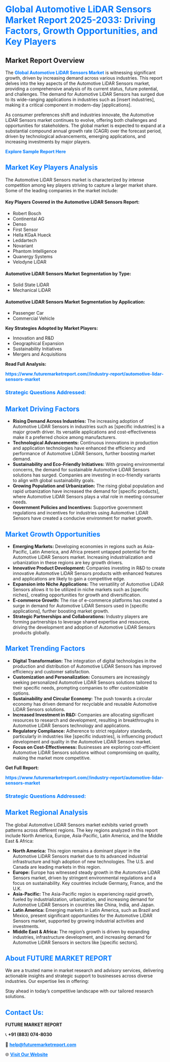 <h1 style="color: #007BFF;">Global Automotive LiDAR Sensors Market Report 2025-2033: Driving Factors, Growth Opportunities, and Key Players</h1>

<section id="overview">
<h2>Market Report Overview</h2>
<p>The <a href="https://www.futuremarketreport.com//industry-report/automotive-lidar-sensors-market" style="color: #007BFF; text-decoration: none;"><strong>Global Automotive LiDAR Sensors Market</strong></a> is witnessing significant growth, driven by increasing demand across various industries. This report delves into the key aspects of the Automotive LiDAR Sensors market, providing a comprehensive analysis of its current status, future potential, and challenges. The demand for Automotive LiDAR Sensors has surged due to its wide-ranging applications in industries such as [insert industries], making it a critical component in modern-day [applications].</p>
<p>As consumer preferences shift and industries innovate, the Automotive LiDAR Sensors market continues to evolve, offering both challenges and opportunities for stakeholders. The global market is expected to expand at a substantial compound annual growth rate (CAGR) over the forecast period, driven by technological advancements, emerging applications, and increasing investments by major players.</p>
</section>

<section id="overview">
<p><a href="https://www.futuremarketreport.com//request-sample/reportId=85139" style="color: #007BFF; text-decoration: none;"><strong>Explore Sample Report Here</strong></a></p>
</section>

<section id="key-players">
<h2 style="color: #007BFF;">Market Key Players Analysis</h2>
<p>The Automotive LiDAR Sensors market is characterized by intense competition among key players striving to capture a larger market share. Some of the leading companies in the market include:</p>
<h4>Key Players Covered in the Automotive LiDAR Sensors Report:</h4>
<ul><li>Robert Bosch</li><li>Continental AG</li><li>Denso</li><li>First Sensor</li><li>Hella KGaA Hueck</li><li>Leddartech</li><li>Novariant</li><li>Phantom Intelligence</li><li>Quanergy Systems</li><li>Velodyne LiDAR</li></ul>
<h4>Automotive LiDAR Sensors Market Segmentation by Type:</h4>
<ul><li>Solid State LiDAR</li><li>Mechanical LiDAR</li></ul>

<h4>Automotive LiDAR Sensors Market Segmentation by Application:</h4>
<ul><li>Passenger Car</li><li>Commercial Vehicle</li></ul>
<p><strong>Key Strategies Adopted by Market Players:</strong></p>
<ul>
<li>Innovation and R&D</li>
<li>Geographical Expansion</li>
<li>Sustainability Initiatives</li>
<li>Mergers and Acquisitions</li>
</ul>
</section>

<section>
<p><strong>Read Full Analysis: </strong></p><a href="https://www.futuremarketreport.com//industry-report/automotive-lidar-sensors-market" style="color: #007BFF; text-decoration: none;"><strong>https://www.futuremarketreport.com//industry-report/automotive-lidar-sensors-market</strong></a>
<h3 style="color: #007BFF;">Strategic Questions Addressed:</h3>
</section>

<section id="driving-factors">
<h2 style="color: #007BFF;">Market Driving Factors</h2>
<ul>
<li><strong>Rising Demand Across Industries:</strong> The increasing adoption of Automotive LiDAR Sensors in industries such as [specific industries] is a major growth driver. Its versatile applications and cost-effectiveness make it a preferred choice among manufacturers.</li>
<li><strong>Technological Advancements:</strong> Continuous innovations in production and application technologies have enhanced the efficiency and performance of Automotive LiDAR Sensors, further boosting market demand.</li>
<li><strong>Sustainability and Eco-Friendly Initiatives:</strong> With growing environmental concerns, the demand for sustainable Automotive LiDAR Sensors solutions has surged. Companies are investing in eco-friendly variants to align with global sustainability goals.</li>
<li><strong>Growing Population and Urbanization:</strong> The rising global population and rapid urbanization have increased the demand for [specific products], where Automotive LiDAR Sensors plays a vital role in meeting consumer needs.</li>
<li><strong>Government Policies and Incentives:</strong> Supportive government regulations and incentives for industries using Automotive LiDAR Sensors have created a conducive environment for market growth.</li>
</ul>
</section>

<section id="growth-opportunities">
<h2 style="color: #007BFF;">Market Growth Opportunities</h2>
<ul>
<li><strong>Emerging Markets:</strong> Developing economies in regions such as Asia-Pacific, Latin America, and Africa present untapped potential for the Automotive LiDAR Sensors market. Increasing industrialization and urbanization in these regions are key growth drivers.</li>
<li><strong>Innovative Product Development:</strong> Companies investing in R&D to create innovative Automotive LiDAR Sensors products with enhanced features and applications are likely to gain a competitive edge.</li>
<li><strong>Expansion into Niche Applications:</strong> The versatility of Automotive LiDAR Sensors allows it to be utilized in niche markets such as [specific niches], creating opportunities for growth and diversification.</li>
<li><strong>E-commerce Growth:</strong> The rise of e-commerce platforms has created a surge in demand for Automotive LiDAR Sensors used in [specific applications], further boosting market growth.</li>
<li><strong>Strategic Partnerships and Collaborations:</strong> Industry players are forming partnerships to leverage shared expertise and resources, driving the development and adoption of Automotive LiDAR Sensors products globally.</li>
</ul>
</section>

<section id="trending-factors">
<h2 style="color: #007BFF;">Market Trending Factors</h2>
<ul>
<li><strong>Digital Transformation:</strong> The integration of digital technologies in the production and distribution of Automotive LiDAR Sensors has improved efficiency and customer satisfaction.</li>
<li><strong>Customization and Personalization:</strong> Consumers are increasingly seeking personalized Automotive LiDAR Sensors solutions tailored to their specific needs, prompting companies to offer customizable options.</li>
<li><strong>Sustainability and Circular Economy:</strong> The push towards a circular economy has driven demand for recyclable and reusable Automotive LiDAR Sensors solutions.</li>
<li><strong>Increased Investment in R&D:</strong> Companies are allocating significant resources to research and development, resulting in breakthroughs in Automotive LiDAR Sensors technology and applications.</li>
<li><strong>Regulatory Compliance:</strong> Adherence to strict regulatory standards, particularly in industries like [specific industries], is influencing product development and quality in the Automotive LiDAR Sensors market.</li>
<li><strong>Focus on Cost-Effectiveness:</strong> Businesses are exploring cost-efficient Automotive LiDAR Sensors solutions without compromising on quality, making the market more competitive.</li>
</ul>
</section>

<section>
<p><strong>Get Full Report: </strong></p><a href="https://www.futuremarketreport.com//industry-report/automotive-lidar-sensors-market" style="color: #007BFF; text-decoration: none;"><strong>https://www.futuremarketreport.com//industry-report/automotive-lidar-sensors-market</strong></a>
<h3 style="color: #007BFF;">Strategic Questions Addressed:</h3>
</section>


<section id="regional-analysis">
<h2 style="color: #007BFF;">Market Regional Analysis</h2>
<p>The global Automotive LiDAR Sensors market exhibits varied growth patterns across different regions. The key regions analyzed in this report include North America, Europe, Asia-Pacific, Latin America, and the Middle East & Africa:</p>
<ul>
<li><strong>North America:</strong> This region remains a dominant player in the Automotive LiDAR Sensors market due to its advanced industrial infrastructure and high adoption of new technologies. The U.S. and Canada are leading markets in this region.</li>
<li><strong>Europe:</strong> Europe has witnessed steady growth in the Automotive LiDAR Sensors market, driven by stringent environmental regulations and a focus on sustainability. Key countries include Germany, France, and the U.K.</li>
<li><strong>Asia-Pacific:</strong> The Asia-Pacific region is experiencing rapid growth, fueled by industrialization, urbanization, and increasing demand for Automotive LiDAR Sensors in countries like China, India, and Japan.</li>
<li><strong>Latin America:</strong> Emerging markets in Latin America, such as Brazil and Mexico, present significant opportunities for the Automotive LiDAR Sensors market, supported by growing industrial activities and investments.</li>
<li><strong>Middle East & Africa:</strong> The region’s growth is driven by expanding industries, infrastructure development, and increasing demand for Automotive LiDAR Sensors in sectors like [specific sectors].</li>
</ul>
</section>

<footer>
<h2 style="color: #007BFF;">About FUTURE MARKET REPORT</h2>
<p>We are a trusted name in market research and advisory services, delivering actionable insights and strategic support to businesses across diverse industries. Our expertise lies in offering:</p>

<p>Stay ahead in today’s competitive landscape with our tailored research solutions.</p>

<h2 style="color: #007BFF;">Contact Us:</h2>
<p><strong>FUTURE MARKET REPORT</strong></p>
<p>📞 <strong>+91 (883) 074-8030</strong></p>
<p>📧 <strong><a href="mailto:help@futuremarketreport.com" style="color: #007BFF;">help@futuremarketreport.com</a></strong></p>
<p>🌐 <strong><a href="https://www.futuremarketreport.com/" style="color: #007BFF;">Visit Our Website</a></strong></p>
</footer>